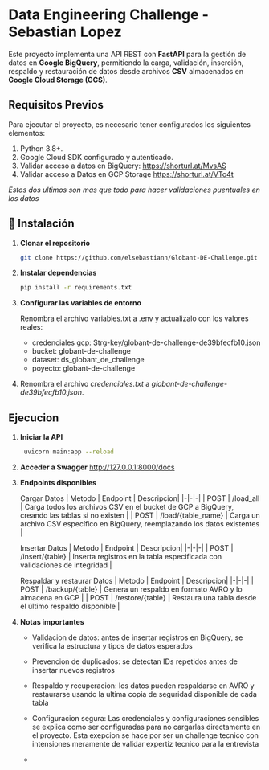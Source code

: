 # Data Engineering Challenge - Sebastian Lopez

Este proyecto implementa una API REST con **FastAPI** para la gestión de datos en **Google BigQuery**, permitiendo la carga, validación, inserción, respaldo y restauración de datos desde archivos **CSV** almacenados en **Google Cloud Storage (GCS)**.

## Requisitos Previos

Para ejecutar el proyecto, es necesario tener configurados los siguientes elementos:

1. Python 3.8+.
2. Google Cloud SDK configurado y autenticado.
3. Validar acceso a datos en BigQuery: https://shorturl.at/MvsAS
4. Validar acceso a Datos en GCP Storage https://shorturl.at/VTo4t

*Estos dos ultimos son mas que todo para hacer validaciones puentuales en los datos*

## 🔧 Instalación

1. **Clonar el repositorio**
   ```bash
   git clone https://github.com/elsebastiann/Globant-DE-Challenge.git

2. **Instalar dependencias**
   ```bash
   pip install -r requirements.txt
   
3. **Configurar las variables de entorno**
   
   Renombra el archivo variables.txt a .env y actualizalo con los valores reales:

   - credenciales gcp: Strg-key/globant-de-challenge-de39bfecfb10.json
   - bucket: globant-de-challenge
   - dataset: ds_globant_de_challenge
   - poyecto: globant-de-challenge

4. Renombra el archivo *credenciales.txt* a *globant-de-challenge-de39bfecfb10.json*.


## Ejecucion

1. **Iniciar la API**
   ```bash
    uvicorn main:app --reload
   
2. **Acceder a Swagger**
   http://127.0.0.1:8000/docs


3. **Endpoints disponibles**
   
   Cargar Datos
   | Metodo | Endpoint | Descripcion|
   |-|-|-|
   | POST | /load_all | Carga todos los archivos CSV en el bucket de GCP a BigQuery, creando las tablas si no existen |
   | POST | /load/{table_name} | Carga un archivo CSV específico en BigQuery, reemplazando los datos existentes |
   
   Insertar Datos
   | Metodo | Endpoint | Descripcion|
   |-|-|-|
   | POST | /insert/{table} | Inserta registros en la tabla especificada con validaciones de integridad |
   
   
   Respaldar y restaurar Datos
   | Metodo | Endpoint | Descripcion|
   |-|-|-|
   | POST | /backup/{table} | Genera un respaldo en formato AVRO y lo almacena en GCP |
   | POST | /restore/{table} | Restaura una tabla desde el último respaldo disponible |

3. **Notas importantes**

   - Validacion de datos: antes de insertar registros en BigQuery, se verifica la estructura y tipos de datos esperados
   - Prevencion de duplicados: se detectan IDs repetidos antes de insertar nuevos registros
   - Respaldo y recuperacion: los datos pueden respaldarse en AVRO y restaurarse usando la ultima copia de seguridad disponible de cada tabla
   - Configuracion segura: Las credenciales y configuraciones sensibles se explica como ser configuradas para no cargarlas directamente en el proyecto. Esta exepcion se hace por ser un challenge tecnico con intensiones meramente de validar expertiz tecnico para la entrevista
  
   - 
